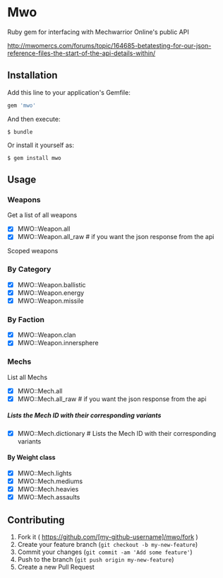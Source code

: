 # Mwo

Ruby gem for interfacing with Mechwarrior Online's public API

http://mwomercs.com/forums/topic/164685-betatesting-for-our-json-reference-files-the-start-of-the-api-details-within/

## Installation

Add this line to your application's Gemfile:

```ruby
gem 'mwo'
```

And then execute:

    $ bundle

Or install it yourself as:

    $ gem install mwo

## Usage

### Weapons

Get a list of all weapons

- [x] MWO::Weapon.all
- [x] MWO::Weapon.all_raw # if you want the json response from the api

Scoped weapons

### By Category

- [x] MWO::Weapon.ballistic
- [x] MWO::Weapon.energy
- [x] MWO::Weapon.missile

### By Faction

- [x] MWO::Weapon.clan
- [x] MWO::Weapon.innersphere

### Mechs

List all Mechs

- [x] MWO::Mech.all
- [x] MWO::Mech.all_raw # if you want the json response from the api

##### Lists the Mech ID with their corresponding variants

- [x] MWO::Mech.dictionary # Lists the Mech ID with their corresponding variants

#### By Weight class

- [x] MWO::Mech.lights
- [x] MWO::Mech.mediums
- [x] MWO::Mech.heavies
- [x] MWO::Mech.assaults

## Contributing

1. Fork it ( https://github.com/[my-github-username]/mwo/fork )
2. Create your feature branch (`git checkout -b my-new-feature`)
3. Commit your changes (`git commit -am 'Add some feature'`)
4. Push to the branch (`git push origin my-new-feature`)
5. Create a new Pull Request
